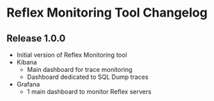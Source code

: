 # Reflex Monitoring Tool Changelog

## Release 1.0.0
* Initial version of Reflex Monitoring tool
* Kibana
	* Main dashboard for trace monitoring
	* Dashboard dedicated to SQL Dump traces
* Grafana
	* 1 main dashboard to monitor Reflex servers
